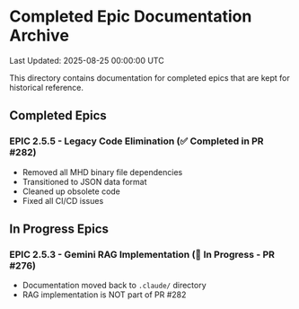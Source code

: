 # Completed Epic Documentation Archive
Last Updated: 2025-08-25 00:00:00 UTC

This directory contains documentation for completed epics that are kept for historical reference.

## Completed Epics

### EPIC 2.5.5 - Legacy Code Elimination (✅ Completed in PR #282)
- Removed all MHD binary file dependencies
- Transitioned to JSON data format
- Cleaned up obsolete code
- Fixed all CI/CD issues

## In Progress Epics

### EPIC 2.5.3 - Gemini RAG Implementation (🚧 In Progress - PR #276)
- Documentation moved back to `.claude/` directory
- RAG implementation is NOT part of PR #282